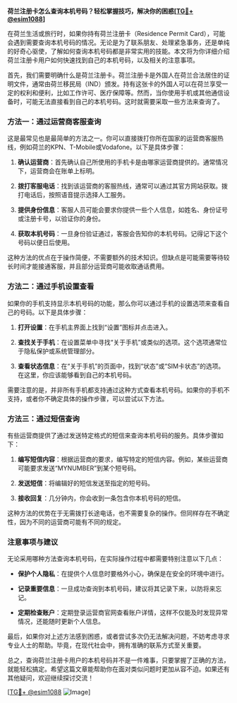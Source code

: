 **荷兰注册卡怎么查询本机号码？轻松掌握技巧，解决你的困惑[[TG💪+ @esim1088](https://t.me/s/esim1088)]**

在荷兰生活或旅行时，如果你持有荷兰注册卡（Residence Permit Card），可能会遇到需要查询本机号码的情况。无论是为了联系朋友、处理紧急事务，还是单纯的好奇心驱使，了解如何查询本机号码都是非常实用的技能。本文将为你详细介绍荷兰注册卡用户如何快速找到自己的本机号码，以及相关的注意事项。

首先，我们需要明确什么是荷兰注册卡。荷兰注册卡是外国人在荷兰合法居住的证明文件，通常由荷兰移民局（IND）颁发。持有这张卡的外国人可以在荷兰享受一定的权利和便利，比如工作许可、医疗保障等。然而，当你使用手机或其他通信设备时，可能无法直接看到自己的本机号码。这时就需要采取一些方法来查询了。

### 方法一：通过运营商客服查询

这是最常见也是最简单的方法之一。你可以直接拨打你所在国家的运营商客服热线，例如荷兰的KPN、T-Mobile或Vodafone。以下是具体步骤：

1. **确认运营商**：首先确认自己所使用的手机卡是由哪家运营商提供的。通常情况下，运营商会在账单上标明。
   
2. **拨打客服电话**：找到该运营商的客服热线，通常可以通过其官方网站获取。拨打电话后，按照语音提示选择人工服务。

3. **提供身份信息**：客服人员可能会要求你提供一些个人信息，如姓名、身份证号或注册卡号，以验证你的身份。

4. **获取本机号码**：一旦身份验证通过，客服会告知你的本机号码。记得记下这个号码以便日后使用。

这种方法的优点在于操作简便，不需要额外的技术知识。但缺点是可能需要等待较长时间才能接通客服，并且部分运营商可能收取通话费用。

### 方法二：通过手机设置查看

如果你的手机支持显示本机号码的功能，那么你可以通过手机的设置选项来查看自己的号码。以下是具体步骤：

1. **打开设置**：在手机主界面上找到“设置”图标并点击进入。

2. **查找关于手机**：在设置菜单中寻找“关于手机”或类似的选项。这个选项通常位于隐私保护或系统管理部分。

3. **查看状态信息**：在“关于手机”的页面中，找到“状态”或“SIM卡状态”的选项。在这里，你应该能够看到自己的本机号码。

需要注意的是，并非所有手机都支持通过这种方式查看本机号码。如果你的手机不支持，或者你不确定具体的操作步骤，可以尝试以下方法。

### 方法三：通过短信查询

有些运营商提供了通过发送特定格式的短信来查询本机号码的服务。具体步骤如下：

1. **编写短信内容**：根据运营商的要求，编写特定的短信内容。例如，某些运营商可能要求发送“MYNUMBER”到某个短号码。

2. **发送短信**：将编辑好的短信发送至指定的短号码。

3. **接收回复**：几分钟内，你会收到一条包含你本机号码的短信。

这种方法的优势在于无需拨打长途电话，也不需要复杂的操作。但同样存在不确定性，因为不同的运营商可能有不同的规定。

### 注意事项与建议

无论采用哪种方法查询本机号码，在实际操作过程中都需要特别注意以下几点：

- **保护个人隐私**：在提供个人信息时要格外小心，确保是在安全的环境中进行。
  
- **记录重要信息**：一旦成功查询到本机号码，建议将其记录下来，以防将来忘记。

- **定期检查账户**：定期登录运营商官网查看账户详情，这样不仅能及时发现异常情况，还能随时更新个人信息。

最后，如果你对上述方法感到困惑，或者尝试多次仍无法解决问题，不妨考虑寻求专业人士的帮助。毕竟，在现代社会中，拥有准确的联系方式至关重要。

总之，查询荷兰注册卡用户的本机号码并不是一件难事，只要掌握了正确的方法，就能轻松搞定。希望这篇文章能帮助你在面对类似问题时更加从容不迫。如果还有其他疑问，欢迎继续探讨交流！

[[TG💪+ @esim1088](https://t.me/s/esim1088) ![Image](https://i.postimg.cc/4NQfJmqS/Snipaste-2025-05-13-00-14-12.png)]